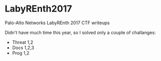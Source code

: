 # LabyREnth2017
Palo-Alto Networks LabyREnth 2017 CTF writeups

Didn't have much time this year, so I solved only a couple of challanges:

* Threat 1,2
* Docs 1,2,3
* Prog 1,2
